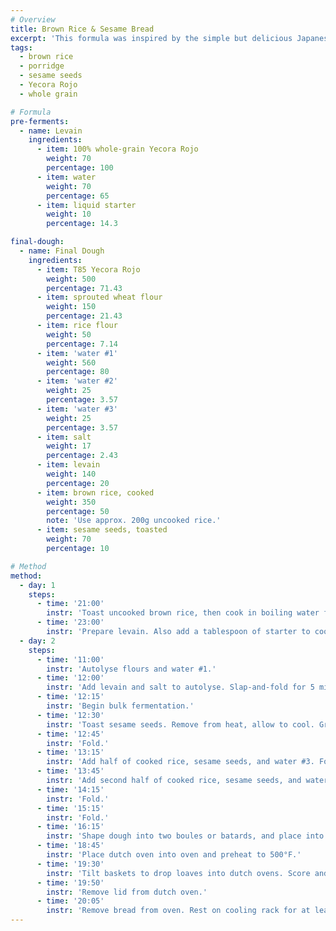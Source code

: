```yaml
---
# Overview
title: Brown Rice & Sesame Bread
excerpt: 'This formula was inspired by the simple but delicious Japanese dish of short-grain brown rice (<em>genmai</em>) served with toasted sesame seeds and salt (<em>goma-shio</em>). Here, those flavors are incorporated into a hearth loaf with lots of pre-fermented whole wheat flour for an even greater depth of flavor. The formula was originally based on “Brown Rice Bread” from Hamelman’s <em>Bread</em>.'
tags:
  - brown rice
  - porridge
  - sesame seeds
  - Yecora Rojo
  - whole grain

# Formula
pre-ferments:
  - name: Levain
    ingredients:
      - item: 100% whole-grain Yecora Rojo
        weight: 70
        percentage: 100
      - item: water
        weight: 70
        percentage: 65
      - item: liquid starter
        weight: 10
        percentage: 14.3

final-dough:
  - name: Final Dough
    ingredients:
      - item: T85 Yecora Rojo
        weight: 500
        percentage: 71.43
      - item: sprouted wheat flour
        weight: 150
        percentage: 21.43
      - item: rice flour
        weight: 50
        percentage: 7.14
      - item: 'water #1'
        weight: 560
        percentage: 80
      - item: 'water #2'
        weight: 25
        percentage: 3.57
      - item: 'water #3'
        weight: 25
        percentage: 3.57
      - item: salt
        weight: 17
        percentage: 2.43
      - item: levain
        weight: 140
        percentage: 20
      - item: brown rice, cooked
        weight: 350
        percentage: 50
        note: 'Use approx. 200g uncooked rice.'
      - item: sesame seeds, toasted
        weight: 70
        percentage: 10

# Method
method:
  - day: 1
    steps:
      - time: '21:00'
        instr: 'Toast uncooked brown rice, then cook in boiling water for 15 minutes. Off heat, let rice sit for 10 minutes, then drain and cool.'
      - time: '23:00'
        instr: 'Prepare levain. Also add a tablespoon of starter to cooked rice and stir to combine. Rest 14–16 hours.'
  - day: 2
    steps:
      - time: '11:00'
        instr: 'Autolyse flours and water #1.'
      - time: '12:00'
        instr: 'Add levain and salt to autolyse. Slap-and-fold for 5 minutes.'
      - time: '12:15'
        instr: 'Begin bulk fermentation.'
      - time: '12:30'
        instr: 'Toast sesame seeds. Remove from heat, allow to cool. Grind coarsely using a suribachi or spice mill.'
      - time: '12:45'
        instr: 'Fold.'
      - time: '13:15'
        instr: 'Add half of cooked rice, sesame seeds, and water #3. Fold and pinch to incorporate.'
      - time: '13:45'
        instr: 'Add second half of cooked rice, sesame seeds, and water #3. Fold and pinch to incorporate.'
      - time: '14:15'
        instr: 'Fold.'
      - time: '15:15'
        instr: 'Fold.'
      - time: '16:15'
        instr: 'Shape dough into two boules or batards, and place into floured, lined baskets. Begin ambient proof.'
      - time: '18:45'
        instr: 'Place dutch oven into oven and preheat to 500°F.'
      - time: '19:30'
        instr: 'Tilt baskets to drop loaves into dutch ovens. Score and place in oven.'
      - time: '19:50'
        instr: 'Remove lid from dutch oven.'
      - time: '20:05'
        instr: 'Remove bread from oven. Rest on cooling rack for at least two hours.'
---
```


